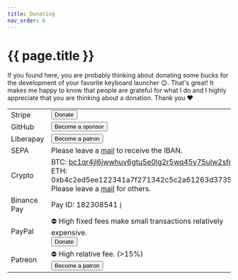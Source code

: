 ```yaml
---
title: Donating
nav_order: 6
---
```


# {{ page.title }}
 
If you found here, you are probably thinking about donating some bucks for the development of your favorite keyboard launcher 😉.
That's great!
It makes me happy to know that people are grateful for what I do and I highly appreciate that you are thinking about a donation. 
Thank you ❤️

<table>
    <colgroup>
        <col style="font-weight: bold;">
        <col>
        <col>
    </colgroup>
    <tr>
      <td>Stripe</td>
      <td><a href="https://donate.stripe.com/14keYl0Et8Sb1mU4gg"><button type="button" name="button" class="btn">Donate</button></a></td>
    </tr>
    <tr>
      <td>GitHub</td>
      <td><a href="https://github.com/sponsors/ManuelSchneid3r"><button type="button" name="button" class="btn">Become a sponsor</button></a></td>
    </tr>
    <tr>
      <td>Liberapay</td>
      <td><a href="https://liberapay.com/manuelschneid3r/donate"><button type="button" name="button" class="btn">Become a patron</button></a></td>
    </tr>
    <tr>
      <td>SEPA</td>
      <td>Please leave a <a href="">mail</a> to receive the IBAN.</td>
    </tr>
    <tr>
      <td>Crypto</td>
      <td>
        BTC: <a href="bitcoin:bc1qr4jl6jwwhuv6gtu5e0lg2r5wq45y75ulw2sfr3?amount=0.001">bc1qr4jl6jwwhuv6gtu5e0lg2r5wq45y75ulw2sfr3</a><br>
        ETH: 0xb4c2ed5ee122341a7f271342c5c2a61263d37357<br>
        Please leave a <a href="mailto:manuelschneid3r@gmail.com?subject=Albert%20crypto%20donation">mail</a> for others.<br>
      </td>
    </tr>
    <tr>
      <td>Binance Pay</td>
      <td>Pay ID: 182308541 <a href="https://www.binance.com/en/support/faq/how-to-send-cryptocurrency-to-an-individual-with-binance-pay-b3fa3ae045b9429084203c3a4ff1362f">ℹ️</a></td>
    </tr>
    <tr>
      <td>PayPal</td>
      <td>⛔️ High fixed fees make small transactions relatively expensive.<br><a href="https://www.paypal.com/donate/?hosted_button_id=W74BQPKPGNSNC"><button type="button" name="button" class="btn">Donate</button></a></td>
    </tr>
    <tr>
      <td>Patreon</td>
      <td>⛔️ High relative fee. (>15%)<br><a href="https://www.patreon.com/bePatron?u=4631163"><button type="button" name="button" class="btn">Become a patron</button></a></td>
    </tr>
</table>
